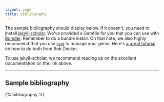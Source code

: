 ```yaml
---
layout: page
title: Bibliography
---
```


The sample bibliography should display below. If it doesn't, you need to install [jekyll-scholar](https://github.com/inukshuk/jekyll-scholar). We've provided a Gemfile for you that you can use with [Bundler](http://bundler.io/). Remember to do a bundle install. On that note, we also highly recommend that you use [rvm](https://rvm.io/) to manage your gems. Here's [a great tutorial](https://www.chapterthree.com/blog/ruby-rvm-gemsets-and-bundlergemfiles) on how to do both from Rob Decker.

To use jekyll-scholar, we recommend reading up on the excellent documentation on the link above.

---

## Sample bibliography

<p>{% bibliography %}</p>
